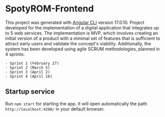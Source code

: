 # SpotyROM-Frontend

This project was generated with [Angular CLI](https://github.com/angular/angular-cli) version 17.0.10.
Project developed for the implementation of a digital application that integrates up to 5 web services. The implementation is MVP, which involves creating an initial version of a product with a minimal set of features that is sufficient to attract early users and validate the concept's viability. Additionally, the system has been developed using agile SCRUM methodologies, planned in 4 sprints:

    - Sprint 1 (February 27)
    - Sprint 2 (March 5)
    - Sprint 3 (April 2)
    - Sprint 4 (April 16)

## Startup service

Run `npm start` for starting the app. It will open automatically the path `http://localhost:4200/` in your default browser. 


